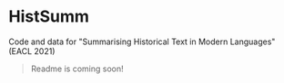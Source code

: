 # HistSumm
Code and data for "Summarising Historical Text in Modern Languages" (EACL 2021)

> Readme is coming soon!



